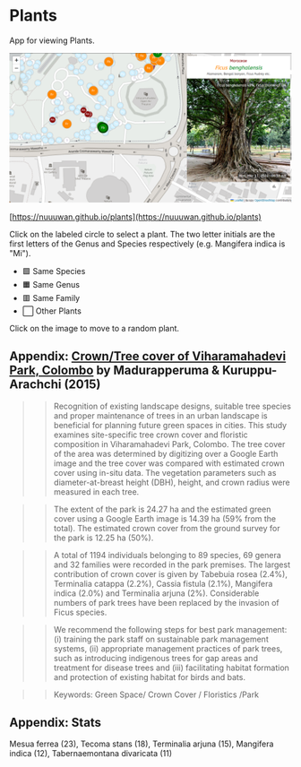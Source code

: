 # Plants

App for viewing Plants. 

![App](app.screenshot.png)

[https://nuuuwan.github.io/plants](https://nuuuwan.github.io/plants)

Click on the labeled circle to select a plant. The two letter initials are the first letters of the Genus and Species respectively (e.g. Mangifera indica is "Mi").  

* 🟩 Same Species
* 🟧 Same Genus
* 🟥 Same Family
* ⬜ Other Plants

Click on the image to move to a random plant.

## Appendix: [Crown/Tree cover of Viharamahadevi Park, Colombo](https://www.researchgate.net/publication/282250239_CrownTree_cover_of_Viharamahadevi_Park_Colombo) by Madurapperuma & Kuruppu-Arachchi (2015)

>> Recognition of existing landscape designs, suitable tree species and proper maintenance of trees in an urban landscape is beneficial for planning future green spaces in cities. This study examines site-specific tree crown cover and floristic composition in Viharamahadevi Park, Colombo. The tree cover of the area was determined by digitizing over a Google Earth image and the tree cover was compared with estimated crown cover using in-situ data. The vegetation parameters such as diameter-at-breast height (DBH), height, and crown radius were measured in each tree. 

>> The extent of the park is 24.27 ha and the estimated green cover using a Google Earth image is 14.39 ha (59% from the total). The estimated crown cover from the ground survey for the park is 12.25 ha (50%). 

>> A total of 1194 individuals belonging to 89 species, 69 genera and 32 families were recorded in the park premises. The largest contribution of crown cover is given by Tabebuia rosea (2.4%), Terminalia catappa (2.2%), Cassia fistula (2.1%), Mangifera indica (2.0%) and Terminalia arjuna (2%). Considerable numbers of park trees have been replaced by the invasion of Ficus species. 

>> We recommend the following steps for best park management: (i) training the park staff on sustainable park management systems, (ii) appropriate management practices of park trees, such as introducing indigenous trees for gap areas and treatment for disease trees and (iii) facilitating habitat formation and protection of existing habitat for birds and bats. 

>> Keywords: Green Space/ Crown Cover / Floristics /Park

## Appendix: Stats

Mesua ferrea (23), Tecoma stans (18), Terminalia arjuna (15), Mangifera indica (12), Tabernaemontana divaricata (11)
